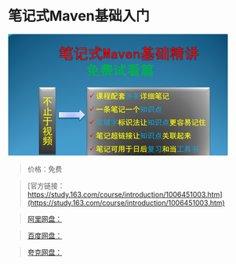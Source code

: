 # 笔记式Maven基础入门

![img](../../../assets/study163/free/c874d08f1b97430d91bce78840277e4e.bmp)

> 价格：免费

> [官方链接：https://study.163.com/course/introduction/1006451003.htm](https://study.163.com/course/introduction/1006451003.htm)

> [阿里网盘：]()

> [百度网盘：]()

> [夸克网盘：]()
